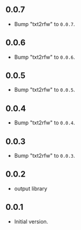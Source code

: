## 0.0.7

 - Bump "txt2rfw" to `0.0.7`.

## 0.0.6

 - Bump "txt2rfw" to `0.0.6`.

## 0.0.5

 - Bump "txt2rfw" to `0.0.5`.

## 0.0.4

 - Bump "txt2rfw" to `0.0.4`.

## 0.0.3

 - Bump "txt2rfw" to `0.0.3`.

## 0.0.2

 - output library

## 0.0.1

- Initial version.
